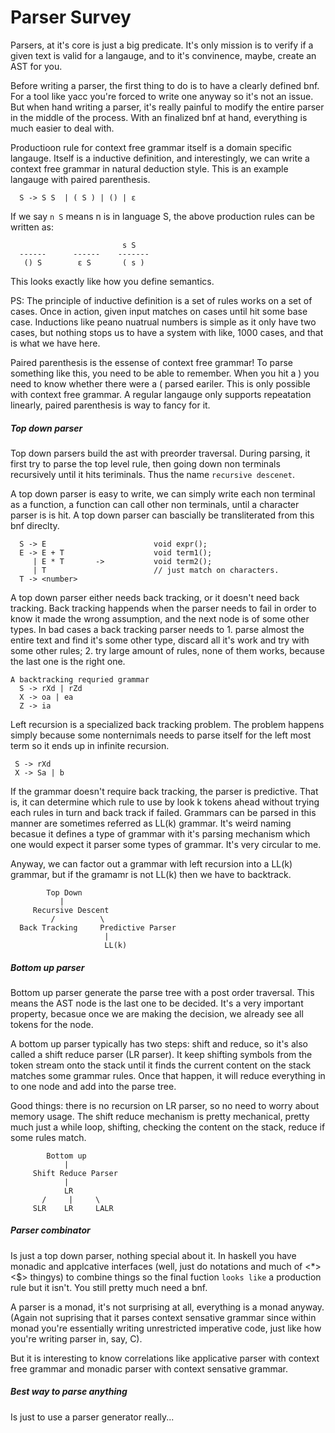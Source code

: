 # Parser Survey

Parsers, at it's core is just a big predicate. It's only mission is to verify if a given text is valid for a langauge, and to it's convinence, maybe, create an AST for you.

Before writing a parser, the first thing to do is to have a clearly defined bnf. For a tool like yacc you're forced to write one anyway so it's not an issue. But when hand writing a parser, it's really painful to modify the entire parser in the middle of the process. With an finalized bnf at hand, everything is much easier to deal with.

Productioon rule for context free grammar itself is a domain specific langauge. Itself is a inductive definition, and interestingly, we can write a context free grammar in natural deduction style. This is an example langauge with paired parenthesis.

```
  S -> S S  | ( S ) | () | ε
```

If we say `n S` means n is in language S, the above production rules can be written as:
```
                         s S
  ------      ------    -------
   () S        ε S       ( s )
```

This looks exactly like how you define semantics.

PS: The principle of inductive definition is a set of rules works on a set of cases. Once in action, given input matches on cases until hit some base case. Inductions like peano nuatrual numbers is simple as it only have two cases, but nothing stops us to have a system with like, 1000 cases, and that is what we have here.

Paired parenthesis is the essense of context free grammar! To parse something like this, you need to be able to remember. When you hit a ) you need to know whether there were a ( parsed eariler. This is only possible with context free grammar. A regular langauge only supports repeatation linearly, paired parenthesis is way to fancy for it.

#####  Top down parser

Top down parsers build the ast with preorder traversal. During parsing, it first try to parse the top level rule, then going down non terminals recursively until it hits teriminals. Thus the name `recursive descenet`.

A top down parser is easy to write, we can simply write each non terminal as a function, a function can call other non terminals, until a character parser is is hit. A top down parser can bascially be transliterated from this bnf direclty.
```
  S -> E                        void expr();
  E -> E + T                    void term1();
     | E * T       ->           void term2();
     | T                        // just match on characters.
  T -> <number>
```

A top down parser either needs back tracking, or it doesn't need back tracking. Back tracking happends when the parser needs to fail in order to know it made the wrong assumption, and the next node is of some other types. In bad cases a back tracking parser needs to 1. parse almost the entire text and find it's some other type, discard all it's work and try with some other rules; 2. try large amount of rules, none of them works, because the last one is the right one.

```
A backtracking requried grammar
  S -> rXd | rZd
  X -> oa | ea
  Z -> ia
```

Left recursion is a specialized back tracking problem. The problem happens simply because some nonternimals needs to parse itself for the left most term so it ends up in infinite recursion.
```
 S -> rXd
 X -> Sa | b
```

If the grammar doesn't require back tracking, the parser is predictive. That is, it can determine which rule to use by look k tokens ahead without trying each rules in turn and back track if failed. Grammars can be parsed in this manner are sometimes referred as LL(k) grammar. It's weird naming becasue it defines a type of grammar with it's parsing mechanism which one would expect it parser some types of grammar. It's very circular to me.

Anyway, we can factor out a grammar with left recursion into a LL(k) grammar, but if the gramamr is not LL(k) then we have to backtrack.

```
        Top Down
           |
     Recursive Descent
         /          \
  Back Tracking     Predictive Parser
                     |
                     LL(k)
```

##### Bottom up parser

Bottom up parser generate the parse tree with a post order traversal. This means the AST node is the last one to be decided. It's a very important property, becasue once we are making the decision, we already see all tokens for the node.

A bottom up parser typically has two steps: shift and reduce, so it's also called a shift reduce parser (LR parser). It keep shifting symbols from the token stream onto the stack until it finds the current content on the stack matches some grammar rules. Once that happen, it will reduce everything in to one node and add into the parse tree.

Good things: there is no recursion on LR parser, so no need to worry about memory usage. The shift reduce mechanism is pretty mechanical, pretty much just a while loop, shifting, checking the content on the stack, reduce if some rules match.

```
        Bottom up
            |
     Shift Reduce Parser
            |
            LR
       /     |     \
     SLR    LR     LALR
```

##### Parser combinator
Is just a top down parser, nothing special about it. In haskell you have monadic and applcative interfaces (well, just do notations and much of <*> <$> thingys) to combine things so the final fuction `looks like` a production rule but it isn't. You still pretty much need a bnf.

A parser is a monad, it's not surprising at all, everything is a monad anyway. (Again not suprising that it parses context sensative grammar since within monad you're essentially writing unrestricted imperative code, just like how you're writing parser in, say, C).

But it is interesting to know correlations like applicative parser with context free grammar and monadic parser with context sensative grammar.

##### Best way to parse anything
Is just to use a parser generator really...
